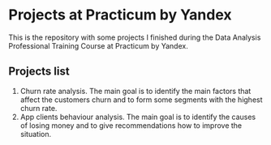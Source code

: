# Projects at Practicum by Yandex
This is the repository with some projects I finished during the Data Analysis Professional Training Course at Practicum by Yandex.

## Projects list
1. Churn rate analysis. The main goal is to identify the main factors that affect the customers churn and to form some segments with the highest churn rate.
2. App clients behaviour analysis. The main goal is to identify the causes of losing money and to give recommendations how to improve the situation.
